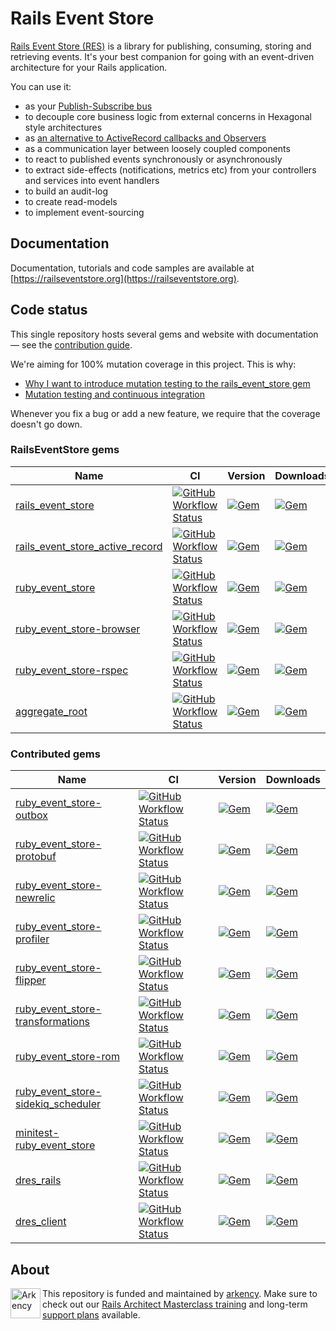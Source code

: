 # Rails Event Store

[Rails Event Store (RES)](https://railseventstore.org/) is a library for publishing, consuming, storing and retrieving events. It's your best companion for going with an event-driven architecture for your Rails application.

You can use it:

<ul>
<li>as your <a href="https://railseventstore.org/docs/pubsub/">Publish-Subscribe bus</a></li>
<li>to decouple core business logic from external concerns in Hexagonal style architectures</li>
<li>as <a href="https://blog.arkency.com/2016/05/domain-events-over-active-record-callbacks/">an alternative to ActiveRecord callbacks and Observers</a></li>
<li>as a communication layer between loosely coupled components</li>
<li>to react to published events synchronously or asynchronously</li>
<li>to extract side-effects (notifications, metrics etc) from your controllers and services into event handlers</li>
<li>to build an audit-log</li>
<li>to create read-models</li>
<li>to implement event-sourcing</li>
</ul>

## Documentation

Documentation, tutorials and code samples are available at [https://railseventstore.org](https://railseventstore.org).

## Code status

This single repository hosts several gems and website with documentation — see the [contribution guide](https://railseventstore.org/contributing/).

We're aiming for 100% mutation coverage in this project. This is why:

* [Why I want to introduce mutation testing to the rails_event_store gem](https://blog.arkency.com/2015/04/why-i-want-to-introduce-mutation-testing-to-the-rails-event-store-gem/)
* [Mutation testing and continuous integration](https://blog.arkency.com/2015/05/mutation-testing-and-continuous-integration/)

Whenever you fix a bug or add a new feature, we require that the coverage doesn't go down.

### RailsEventStore gems


|  Name | CI | Version | Downloads |
|---|---|---|---|
| [rails_event_store](/rails_event_store) | [![GitHub Workflow Status](https://img.shields.io/github/workflow/status/RailsEventStore/rails_event_store/rails_event_store?style=flat-square)](https://github.com/RailsEventStore/rails_event_store/actions/workflows/rails_event_store.yml) | [![Gem](https://img.shields.io/gem/v/rails_event_store?style=flat-square)](https://rubygems.org/gems/rails_event_store) | [![Gem](https://img.shields.io/gem/dt/rails_event_store?style=flat-square)](https://rubygems.org/gems/rails_event_store) |
| [rails_event_store_active_record](/rails_event_store_active_record) | [![GitHub Workflow Status](https://img.shields.io/github/workflow/status/RailsEventStore/rails_event_store/rails_event_store_active_record?style=flat-square)](https://github.com/RailsEventStore/rails_event_store/actions/workflows/rails_event_store_active_record.yml) | [![Gem](https://img.shields.io/gem/v/rails_event_store_active_record?style=flat-square)](https://rubygems.org/gems/rails_event_store_active_record) | [![Gem](https://img.shields.io/gem/dt/rails_event_store_active_record?style=flat-square)](https://rubygems.org/gems/rails_event_store_active_record) |
| [ruby_event_store](/ruby_event_store) | [![GitHub Workflow Status](https://img.shields.io/github/workflow/status/RailsEventStore/rails_event_store/ruby_event_store?style=flat-square)](https://github.com/RailsEventStore/rails_event_store/actions/workflows/ruby_event_store.yml) | [![Gem](https://img.shields.io/gem/v/ruby_event_store?style=flat-square)](https://rubygems.org/gems/ruby_event_store) | [![Gem](https://img.shields.io/gem/dt/ruby_event_store?style=flat-square)](https://rubygems.org/gems/ruby_event_store) |
| [ruby_event_store-browser](/ruby_event_store-browser) | [![GitHub Workflow Status](https://img.shields.io/github/workflow/status/RailsEventStore/rails_event_store/ruby_event_store-browser?style=flat-square)](https://github.com/RailsEventStore/rails_event_store/actions/workflows/ruby_event_store-browser.yml) | [![Gem](https://img.shields.io/gem/v/ruby_event_store-browser?style=flat-square)](https://rubygems.org/gems/ruby_event_store-browser) | [![Gem](https://img.shields.io/gem/dt/ruby_event_store-browser?style=flat-square)](https://rubygems.org/gems/ruby_event_store-browser) |
| [ruby_event_store-rspec](/ruby_event_store-rspec) | [![GitHub Workflow Status](https://img.shields.io/github/workflow/status/RailsEventStore/rails_event_store/ruby_event_store-rspec?style=flat-square)](https://github.com/RailsEventStore/rails_event_store/actions/workflows/ruby_event_store-rspec.yml) | [![Gem](https://img.shields.io/gem/v/ruby_event_store-rspec?style=flat-square)](https://rubygems.org/gems/ruby_event_store-rspec) | [![Gem](https://img.shields.io/gem/dt/ruby_event_store-rspec?style=flat-square)](https://rubygems.org/gems/ruby_event_store-rspec) |
| [aggregate_root](/aggregate_root) | [![GitHub Workflow Status](https://img.shields.io/github/workflow/status/RailsEventStore/rails_event_store/aggregate_root?style=flat-square)](https://github.com/RailsEventStore/rails_event_store/actions/workflows/aggregate_root.yml) | [![Gem](https://img.shields.io/gem/v/aggregate_root?style=flat-square)](https://rubygems.org/gems/aggregate_root) | [![Gem](https://img.shields.io/gem/dt/aggregate_root?style=flat-square)](https://rubygems.org/gems/aggregate_root) |


### Contributed gems

|  Name | CI | Version | Downloads |
|---|---|---|---|
| [ruby_event_store-outbox](/contrib/ruby_event_store-outbox) | [![GitHub Workflow Status](https://img.shields.io/github/workflow/status/RailsEventStore/rails_event_store/ruby_event_store-outbox?style=flat-square)](https://github.com/RailsEventStore/rails_event_store/actions/workflows/ruby_event_store-outbox.yml) |  [![Gem](https://img.shields.io/gem/v/ruby_event_store-outbox?style=flat-square)](https://rubygems.org/gems/ruby_event_store-outbox) |  [![Gem](https://img.shields.io/gem/dt/ruby_event_store-outbox?style=flat-square)](https://rubygems.org/gems/ruby_event_store-outbox) |
| [ruby_event_store-protobuf](/contrib/ruby_event_store-protobuf) | [![GitHub Workflow Status](https://img.shields.io/github/workflow/status/RailsEventStore/rails_event_store/ruby_event_store-protobuf?style=flat-square)](https://github.com/RailsEventStore/rails_event_store/actions/workflows/ruby_event_store-protobuf.yml) |  [![Gem](https://img.shields.io/gem/v/ruby_event_store-protobuf?style=flat-square)](https://rubygems.org/gems/ruby_event_store-protobuf) |  [![Gem](https://img.shields.io/gem/dt/ruby_event_store-protobuf?style=flat-square)](https://rubygems.org/gems/ruby_event_store-protobuf) |
| [ruby_event_store-newrelic](/contrib/ruby_event_store-newrelic) | [![GitHub Workflow Status](https://img.shields.io/github/workflow/status/RailsEventStore/rails_event_store/ruby_event_store-newrelic?style=flat-square)](https://github.com/RailsEventStore/rails_event_store/actions/workflows/ruby_event_store-newrelic.yml) |  [![Gem](https://img.shields.io/gem/v/ruby_event_store-newrelic?style=flat-square)](https://rubygems.org/gems/ruby_event_store-newrelic) |  [![Gem](https://img.shields.io/gem/dt/ruby_event_store-newrelic?style=flat-square)](https://rubygems.org/gems/ruby_event_store-newrelic) |
| [ruby_event_store-profiler](/contrib/ruby_event_store-profiler) | [![GitHub Workflow Status](https://img.shields.io/github/workflow/status/RailsEventStore/rails_event_store/ruby_event_store-profiler?style=flat-square)](https://github.com/RailsEventStore/rails_event_store/actions/workflows/ruby_event_store-profiler.yml) |  [![Gem](https://img.shields.io/gem/v/ruby_event_store-profiler?style=flat-square)](https://rubygems.org/gems/ruby_event_store-profiler) |  [![Gem](https://img.shields.io/gem/dt/ruby_event_store-profiler?style=flat-square)](https://rubygems.org/gems/ruby_event_store-profiler) |
| [ruby_event_store-flipper](/contrib/ruby_event_store-flipper) | [![GitHub Workflow Status](https://img.shields.io/github/workflow/status/RailsEventStore/rails_event_store/ruby_event_store-flipper?style=flat-square)](https://github.com/RailsEventStore/rails_event_store/actions/workflows/ruby_event_store-flipper.yml) |  [![Gem](https://img.shields.io/gem/v/ruby_event_store-flipper?style=flat-square)](https://rubygems.org/gems/ruby_event_store-flipper) |  [![Gem](https://img.shields.io/gem/dt/ruby_event_store-flipper?style=flat-square)](https://rubygems.org/gems/ruby_event_store-flipper) |
| [ruby_event_store-transformations](/contrib/ruby_event_store-transformations) | [![GitHub Workflow Status](https://img.shields.io/github/workflow/status/RailsEventStore/rails_event_store/ruby_event_store-transformations?style=flat-square)](https://github.com/RailsEventStore/rails_event_store/actions/workflows/ruby_event_store-transformations.yml) |  [![Gem](https://img.shields.io/gem/v/ruby_event_store-transformations?style=flat-square)](https://rubygems.org/gems/ruby_event_store-transformations) |  [![Gem](https://img.shields.io/gem/dt/ruby_event_store-transformations?style=flat-square)](https://rubygems.org/gems/ruby_event_store-transformations) |
| [ruby_event_store-rom](/contrib/ruby_event_store-rom) | [![GitHub Workflow Status](https://img.shields.io/github/workflow/status/RailsEventStore/rails_event_store/ruby_event_store-rom?style=flat-square)](https://github.com/RailsEventStore/rails_event_store/actions/workflows/ruby_event_store-rom.yml) |  [![Gem](https://img.shields.io/gem/v/ruby_event_store-rom?style=flat-square)](https://rubygems.org/gems/ruby_event_store-rom) |  [![Gem](https://img.shields.io/gem/dt/ruby_event_store-rom?style=flat-square)](https://rubygems.org/gems/ruby_event_store-rom) |
| [ruby_event_store-sidekiq_scheduler](/contrib/ruby_event_store-sidekiq_scheduler) | [![GitHub Workflow Status](https://img.shields.io/github/workflow/status/RailsEventStore/rails_event_store/ruby_event_store-sidekiq_scheduler?style=flat-square)](https://github.com/RailsEventStore/rails_event_store/actions/workflows/ruby_event_store-sidekiq_scheduler.yml) |  [![Gem](https://img.shields.io/gem/v/ruby_event_store-sidekiq_scheduler?style=flat-square)](https://rubygems.org/gems/ruby_event_store-sidekiq_scheduler) |  [![Gem](https://img.shields.io/gem/dt/ruby_event_store-sidekiq_scheduler?style=flat-square)](https://rubygems.org/gems/ruby_event_store-sidekiq_scheduler) |
| [minitest-ruby_event_store](/contrib/minitest-ruby_event_store) | [![GitHub Workflow Status](https://img.shields.io/github/workflow/status/RailsEventStore/rails_event_store/minitest-ruby_event_store?style=flat-square)](https://github.com/RailsEventStore/rails_event_store/actions/workflows/minitest-ruby_event_store.yml) |  [![Gem](https://img.shields.io/gem/v/minitest-ruby_event_store?style=flat-square)](https://rubygems.org/gems/minitest-ruby_event_store) |  [![Gem](https://img.shields.io/gem/dt/minitest-ruby_event_store?style=flat-square)](https://rubygems.org/gems/minitest-ruby_event_store) |
| [dres_rails](/contrib/distributed_rails_event_store/dres_rails) | [![GitHub Workflow Status](https://img.shields.io/github/workflow/status/RailsEventStore/rails_event_store/dres_rails?style=flat-square)](https://github.com/RailsEventStore/rails_event_store/actions/workflows/dres_rails.yml) |  [![Gem](https://img.shields.io/gem/v/dres_rails?style=flat-square)](https://rubygems.org/gems/dres_rails) |  [![Gem](https://img.shields.io/gem/dt/dres_rails?style=flat-square)](https://rubygems.org/gems/dres_rails) |
| [dres_client](/contrib/distributed_rails_event_store/dres_client) | [![GitHub Workflow Status](https://img.shields.io/github/workflow/status/RailsEventStore/rails_event_store/dres_client?style=flat-square)](https://github.com/RailsEventStore/rails_event_store/actions/workflows/dres_client.yml) |  [![Gem](https://img.shields.io/gem/v/dres_client?style=flat-square)](https://rubygems.org/gems/dres_client) |  [![Gem](https://img.shields.io/gem/dt/dres_client?style=flat-square)](https://rubygems.org/gems/dres_client) |


## About

<img src="https://arkency.com/logo.svg" alt="Arkency" height="48" align="left" />

This repository is funded and maintained by [arkency](https://arkency.com). Make sure to check out our [Rails Architect Masterclass training](https://arkademy.dev) and long-term [support plans](https://railseventstore.org/support/) available.
